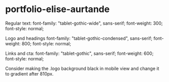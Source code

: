# portfolio-elise-aurtande

Regular text:
font-family: "tablet-gothic-wide", sans-serif;
font-weight: 300;
font-style: normal;

Logo and headings
font-family: "tablet-gothic-condensed", sans-serif;
font-weight: 800;
font-style: normal;

Links and cta:
font-family: "tablet-gothic", sans-serif;
font-weight: 600;
font-style: normal;

Consider making the .logo background black in mobile view and change it to gradient after 810px.
